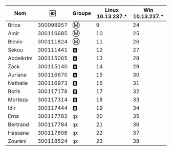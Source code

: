 

|Nom|:id:|Groupe|Linux 10.13.237.*|Win 10.13.237.*|
|-----|--|------|-----------------|---------------|
|Brice|300098957|:m:|9|24|
|Amir|300116685|:m:|10|25|
|Blevie|300111824|:m:|11|26|
|Sekou|300111441|:a:|12|27|
|Abdelkrim|300115065|:a:|13|28|
|Zack|300115140|:a:|14|29|
|Auriane|300116670|:a:|15|30|
|Nathalie|300116973|:b:|16|31|
|Boris|300117178|:b:|17|32|
|Morteza|300117314|:b:|18|33|
|Idir|300117444|:b:|19|34|
|Erna|300117782|:p:|20|35|
|Bertrand|300117784|:p:|21|36|
|Hassana|300117806|:p:|22|37|
|Zouréni|300118524|:p:|23|38|
